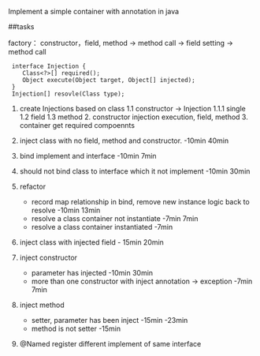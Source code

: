 Implement a simple container with annotation in java

##tasks


factory：
    constructor，field, method
     -> method call -> field setting   -> method call
     
     interface Injection {
        Class<?>[] required();
        Object execute(Object target, Object[] injected);
     }
     Injection[] resovle(Class type);
   1. create Injections based on class
    1.1 constructor -> Injection
        1.1.1 single 
      1.2 field
      1.3 method
     2. constructor injection execution, field, method
    3. container get required compoennts 
     

  1. inject class with no field, method and constructor. -10min 40min
 
2. bind implement and interface -10min 7min

3. should not bind class to interface which it not implement -10min  30min

4. refactor 
    - record map relationship in bind, remove new instance logic back to resolve -10min 13min
    - resolve a class container not instantiate -7min 7min
    - resolve a class container instantiated -7min
 
5. inject class with injected field - 15min 20min

6. inject constructor 
    - parameter has injected -10min 30min
    - more than one constructor with inject annotation -> exception -7min 7min

7. inject method
    - setter, parameter has been inject -15min -23min
    - method is not setter -15min

8. @Named  register different implement of same interface